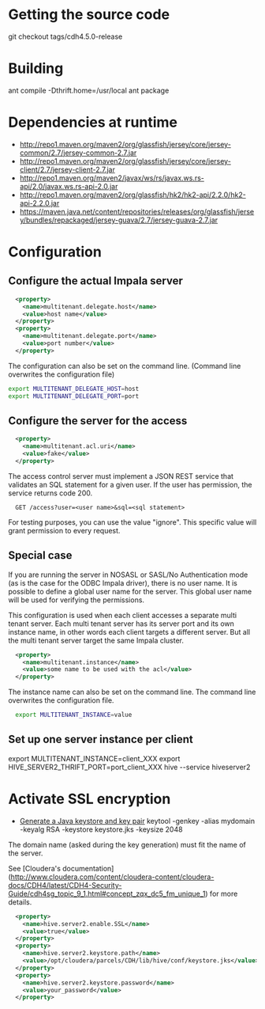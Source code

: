 # Getting the source code

git checkout tags/cdh4.5.0-release

# Building

ant compile -Dthrift.home=/usr/local
ant package

# Dependencies at runtime

* http://repo1.maven.org/maven2/org/glassfish/jersey/core/jersey-common/2.7/jersey-common-2.7.jar
* http://repo1.maven.org/maven2/org/glassfish/jersey/core/jersey-client/2.7/jersey-client-2.7.jar
* http://repo1.maven.org/maven2/javax/ws/rs/javax.ws.rs-api/2.0/javax.ws.rs-api-2.0.jar
* http://repo1.maven.org/maven2/org/glassfish/hk2/hk2-api/2.2.0/hk2-api-2.2.0.jar
* https://maven.java.net/content/repositories/releases/org/glassfish/jersey/bundles/repackaged/jersey-guava/2.7/jersey-guava-2.7.jar

# Configuration

## Configure the actual Impala server

```xml
  <property>
    <name>multitenant.delegate.host</name>
    <value>host name</value>
  </property>
  <property>
    <name>multitenant.delegate.port</name>
    <value>port number</value>
  </property>
```

The configuration can also be set on the command line. (Command line overwrites the configuration file)

```bash
export MULTITENANT_DELEGATE_HOST=host
export MULTITENANT_DELEGATE_PORT=port
```

## Configure the server for the access

```xml
  <property>
    <name>multitenant.acl.uri</name>
    <value>fake</value>
  </property>
```

The access control server must implement a JSON REST service that validates an SQL statement for a given user. If the user has permission, the service returns code 200.
```
  GET /access?user=<user name>&sql=<sql statement>
```

For testing purposes, you can use the value "ignore". This specific value will grant permission to every request.

## Special case

If you are running the server in NOSASL or SASL/No Authentication mode (as is the case for the ODBC Impala driver), there is no user name. It is possible to define a global user name for the server. This global user name will be used for verifying the permissions. 

This configuration is used when each client accesses a separate multi tenant server. Each multi tenant server has its server port and its own instance name, in other words each client targets a different server. But all the multi tenant server target the same Impala cluster.

```xml
  <property>
    <name>multitenant.instance</name>
    <value>some name to be used with the acl</value>
  </property>
```

The instance name can also be set on the command line. The command line overwrites the configuration file.

```bash
  export MULTITENANT_INSTANCE=value
```

## Set up one server instance per client

export MULTITENANT_INSTANCE=client_XXX
export HIVE_SERVER2_THRIFT_PORT=port_client_XXX
hive --service hiveserver2

# Activate SSL encryption

* [Generate a Java keystore and key pair](http://www.sslshopper.com/article-most-common-java-keytool-keystore-commands.html)
keytool -genkey -alias mydomain -keyalg RSA -keystore keystore.jks -keysize 2048

The domain name (asked during the key generation) must fit the name of the server.

See [Cloudera's documentation] (http://www.cloudera.com/content/cloudera-content/cloudera-docs/CDH4/latest/CDH4-Security-Guide/cdh4sg_topic_9_1.html#concept_zqx_dc5_fm_unique_1) for more details.

```xml
  <property>
    <name>hive.server2.enable.SSL</name>
    <value>true</value>
  </property>
  <property>
    <name>hive.server2.keystore.path</name>
    <value>/opt/cloudera/parcels/CDH/lib/hive/conf/keystore.jks</value>
  </property>
  <property>
    <name>hive.server2.keystore.password</name>
    <value>your_password</value>
  </property>  
```

